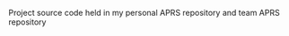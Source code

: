 Project source code held in <a src="https://github.com/JasonGilman18/Aerial-Pathfinding-Reconnaissance-System">my personal APRS repository</a> and <a src="https://github.tamu.edu/jasongilman/Aerial-Pathfinding-Reconnaissance-System">team APRS repository</a>